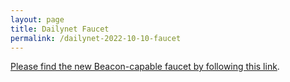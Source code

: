 ```yaml
---
layout: page
title: Dailynet Faucet
permalink: /dailynet-2022-10-10-faucet
---
```


[Please find the new Beacon-capable faucet by following this link](https://faucet.dailynet-2022-10-10.teztnets.xyz).

